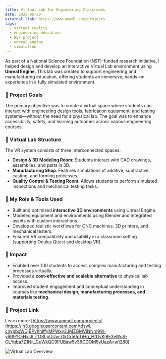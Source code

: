 ```yaml
---
title: Virtual Lab for Engineering Classrooms
date: 2025-05-30
external_link: https://www.ammdl.com/projects
tags:
  - virtual reality
  - engineering education
  - NSF project
  - unreal engine
  - simulation
---
```


As part of a National Science Foundation (NSF)-funded research initiative, I helped design and develop an interactive Virtual Lab environment using **Unreal Engine**. This lab was created to support engineering and manufacturing education, offering students an immersive, hands-on experience in a fully simulated environment.

<!--more-->

### 🎯 Project Goals
The primary objective was to create a virtual space where students can interact with engineering design tools, fabrication equipment, and testing systems—without the need for a physical lab. The goal was to enhance accessibility, safety, and learning outcomes across various engineering courses.

### 🧪 Virtual Lab Structure
The VR system consists of three interconnected spaces:

- **Design & 3D Modeling Room**: Students interact with CAD drawings, assemblies, and parts in 3D.
- **Manufacturing Shop**: Features simulations of additive, subtractive, casting, and forming processes.
- **Quality Control & Testing Room**: Allows students to perform simulated inspections and mechanical testing tasks.

### 🔧 My Role & Tools Used
- Built and optimized **interactive 3D environments** using Unreal Engine.
- Modeled equipment and environments using Blender and integrated assets with custom interactions.
- Developed realistic workflows for CNC machines, 3D printers, and mechanical testers.
- Ensured VR compatibility and usability in a classroom setting (supporting Oculus Quest and desktop VR).

### 🚀 Impact
- Enabled over 100 students to access complex manufacturing and testing processes virtually.
- Provided a **cost-effective and scalable alternative** to physical lab access.
- Improved student engagement and conceptual understanding in courses like **mechanical design, manufacturing processes, and materials testing**.

### 📍 Project Link
Learn more: [https://www.ammdl.com/projects](https://lh3.googleusercontent.com/tdswL-cnypbxWDjBPvhhlffyMPWxy2JMZGMViNNm9W-y6R9YOiHxs6IrfOBLpUUw-GkGr50pTiHq_HfDvKjBE3eWoS-CLYqba7Z1Nit_CuWkQC9PUBaw5v36CDOM5yUazA=w1280)

![Virtual Lab Overview](f1094bf6-0f42-4a7b-b167-98de6edfd76e.png)

